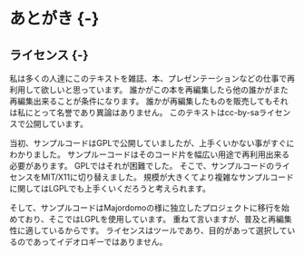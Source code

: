 # あとがき {-}
## ライセンス {-}
私は多くの人達にこのテキストを雑誌、本、プレゼンテーションなどの仕事で再利用して欲しいと思っています。
誰かがこの本を再編集したら他の誰かがまた再編集出来ることが条件になります。
誰かが再編集したものを販売してもそれは私にとって名誉であり異論はありません。
このテキストはcc-by-saライセンスで公開しています。

当初、サンプルコードはGPLで公開していましたが、上手くいかない事がすぐにわかりました。
サンプルーコードはそのコード片を幅広い用途で再利用出来る必要があります。
GPLではそれが困難でした。
そこで、サンプルコードのライセンスをMIT/X11に切り替えました。
規模が大きくてより複雑なサンプルコードに関してはLGPLでも上手くいくだろうと考えられます。

そして、サンプルコードはMajordomoの様に独立したプロジェクトに移行を始めており、そこではLGPLを使用しています。
重ねて言いますが、普及と再編集性に適しているからです。
ライセンスはツールであり、目的があって選択しているのであってイデオロギーではありません。

